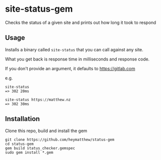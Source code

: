 # site-status-gem
Checks the status of a given site and prints out how long it took to respond

## Usage
Installs a binary called `site-status` that you can call against any site.

What you get back is response time in milliseconds and response code.

If you don't provide an argument, it defaults to https://gitlab.com

e.g.
```
site-status
=> 302 20ms

site-status https://matthew.nz
=> 302 30ms
```

## Installation
Clone this repo, build and install the gem
```
git clone https://github.com/heymatthew/status-gem
cd status-gem
gem build status_checker.gemspec
sudo gem install *.gem
```
